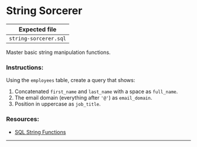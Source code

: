 # String Sorcerer

| Expected file |
| ------------- |
| `string-sorcerer.sql` |

Master basic string manipulation functions.

### Instructions:

Using the `employees` table, create a query that shows:
1. Concatenated `first_name` and `last_name` with a space as `full_name`.
2. The email domain (everything after `'@'`) as `email_domain`.
3. Position in uppercase as `job_title`.

### Resources:

- [SQL String Functions](https://www.w3schools.com/sql/sql_ref_sqlserver.asp)

---